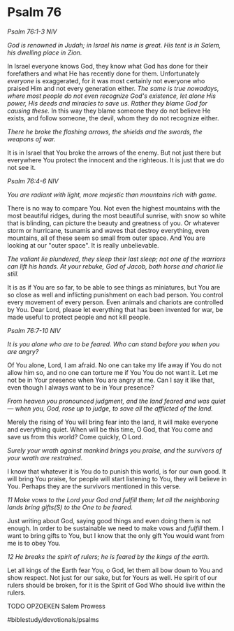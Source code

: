 # Psalm 76
*Psalm 76:1-3 NIV*

*God is renowned in Judah; in Israel his name is great. His tent is in Salem, his dwelling place in Zion.*

In Israel everyone knows God, they know what God has done for their forefathers and what He has recently done for them.
Unfortunately *everyone* is exaggerated, for it was most certainly not everyone who praised Him and not every generation either.
*The same is true nowadays, where most* *people do not even recognize God's existence, let alone His power, His deeds and miracles to save us. Rather they blame God for causing these.*
In this way they blame someone they do not believe He exists, and follow someone, the devil, whom they do not recognize either.

*There he broke the flashing arrows, the shields and the swords, the weapons of war.*

It is in Israel that You broke the arrows of the enemy. But not just there but everywhere You protect the innocent and the righteous. It is just that we do not see it.

*Psalm 76:4-6 NIV*

*You are radiant with light, more majestic than mountains rich with game.*

There is no way to compare You. Not even the highest mountains with the most beautiful ridges, during the most beautiful sunrise, with snow so white that is blinding, can picture the beauty and greatness of you.
Or whatever storm or hurricane, tsunamis and waves that destroy everything, even mountains, all of these seem so small from outer space. And You are looking at our "outer space". It is really unbelievable.

*The valiant lie plundered, they sleep their last sleep; not one of the warriors can lift his hands. At your rebuke, God of Jacob, both horse and chariot lie still.*

It is as if You are so far, to be able to see things as miniatures, but You are so close as well and inflicting punishment on each bad person.
You control every movement of every person. Even animals and chariots are controlled by You.
Dear Lord, please let everything that has been invented for war, be made useful to protect people and not kill people.

*Psalm 76:7-10 NIV*

*It is you alone who are to be feared. Who can stand before you when you are angry?*

Of You alone, Lord, I am afraid. No one can take my life away if You do not allow him so, and no one can torture me if You You do not want it.
Let me not be in Your presence when You are angry at me. Can I say it like that, even though I always want to be in Your presence?

*From heaven you pronounced judgment, and the land feared and was quiet— when you, God, rose up to judge, to save all the afflicted of the land.*

Merely the rising of You will bring fear into the land, it will make everyone and everything quiet. When will be this time, O God, that You come and save us from this world? Come quickly, O Lord.

*Surely your wrath against mankind brings you praise, and the survivors of your wrath are* *restrained*.

I know that whatever it is You do to punish this world, is for our own good. It will bring You praise, for people will start listening to You, they will believe in You. Perhaps they are the survivors mentioned in this verse.

*11 Make vows to the Lord your God and fulfill them;*
*let all the neighboring lands*
*bring gifts(S) to the One to be feared.*

Just writing about God, saying good things and even doing them is not enough. In order to be sustainable we need to make vows and *fulfill* them. I want to bring gifts to You, but I know that the only gift You would want from me is to obey You. 

*12 He breaks the spirit of rulers;*
*he is feared by the kings of the earth.*

Let all kings of the Earth fear You, o God, let them all bow down to You and show respect. Not just for our sake, but for Yours as well.
He spirit of our rulers should be broken, for it is the Spirit of God Who should live within the rulers.

TODO OPZOEKEN
Salem
Prowess

#biblestudy/devotionals/psalms